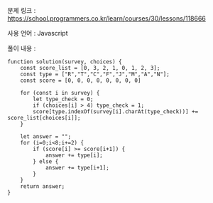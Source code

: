 문제 링크 : https://school.programmers.co.kr/learn/courses/30/lessons/118666

사용 언어 : Javascript

풀이 내용 :

```
function solution(survey, choices) {
    const score_list = [0, 3, 2, 1, 0, 1, 2, 3];
    const type = ["R","T","C","F","J","M","A","N"];
    const score = [0, 0, 0, 0, 0, 0, 0, 0]
    
    for (const i in survey) {
        let type_check = 0;
        if (choices[i] > 4) type_check = 1;
        score[type.indexOf(survey[i].charAt(type_check))] += score_list[choices[i]];
    }
    
    let answer = "";
    for (i=0;i<8;i+=2) {
        if (score[i] >= score[i+1]) {
            answer += type[i];
        } else {
            answer += type[i+1];
        }
    }
    return answer;
}
```